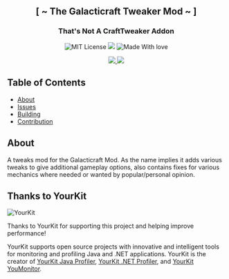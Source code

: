 
<h1 align="center">
  <br>
  <img src="https://i.imgur.com/ucMiR5q.png" alt="">
</h1>



<h2 align="center">[ ~ The Galacticraft Tweaker Mod ~ ]</h2>
<h3 align="center">That's Not A CraftTweaker Addon</h3>

<p align="center">
    <a href="https://github.com/ReadOnly-Mods/GalacticTweaks/blob/dev-1.12.2/LICENSE"></a>
    <img src="https://badgen.net/github/license/micromatch/micromatch"
         alt="MIT License">
    <a href=""></a>
    <img src="https://img.shields.io/github/v/release/ReadOnly-Mods/GalacticTweaks?style=flat-square&label=Release">
    <a href=""></a>
    <img src="https://badgen.net/badge/Made%20With/Love/pink"
         alt="Made With love">
</p>
<p align="center">
<a href="https://www.curseforge.com/minecraft/mc-mods/galactictweaks">
<img src="http://cf.way2muchnoise.eu/full_galactictweaks_downloads.svg">
<a href="https://www.curseforge.com/minecraft/mc-mods/galactictweaks">
<img src="http://cf.way2muchnoise.eu/versions/galactictweaks.svg">
</p></a>

## Table of Contents

* [About](#about)
* [Issues](#issues)
* [Building](#building)
* [Contribution](#contribution)

## About

A tweaks mod for the Galacticraft Mod. As the name implies it adds various tweaks to give additional gameplay options, also contains fixes for various mechanics where needed or wanted by popular/personal opinion.

Thanks to YourKit
------
![YourKit](https://www.yourkit.com/images/yklogo.png)

Thanks to YourKit for supporting this project and helping improve performance!


YourKit supports open source projects with innovative and intelligent tools 
for monitoring and profiling Java and .NET applications.
YourKit is the creator of [YourKit Java Profiler](https://www.yourkit.com/java/profiler/),
[YourKit .NET Profiler](https://www.yourkit.com/.net/profiler/),
and [YourKit YouMonitor](https://www.yourkit.com/youmonitor/).
